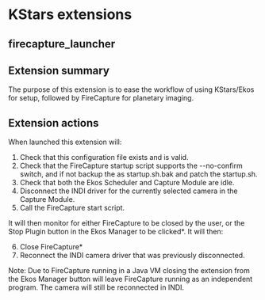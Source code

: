 ﻿# KStars extensions
## firecapture_launcher
Extension summary
-----------------
The purpose of this extension is to ease the workflow of using KStars/Ekos
for setup, followed by FireCapture for planetary imaging.

Extension actions
-----------------
When launched this extension will:

1. Check that this configuration file exists and is valid.
2. Check that the FireCapture startup script supports the --no-confirm switch, and if not backup the as startup.sh.bak and patch the startup.sh.
3. Check that both the Ekos Scheduler and Capture Module are idle.
4. Disconnect the INDI driver for the currently selected camera in the Capture Module.
5. Call the FireCapture start script.

It will then monitor for either FireCapture to be closed by the user, or the Stop Plugin
button in the Ekos Manager to be clicked*. It will then:

6. Close FireCapture*
7. Reconnect the INDI camera driver that was previously disconnected.

Note: Due to FireCapture running in a Java VM closing the extension from the Ekos Manager button will leave FireCapture running as an independent program. The camera will still be reconnected in INDI.
